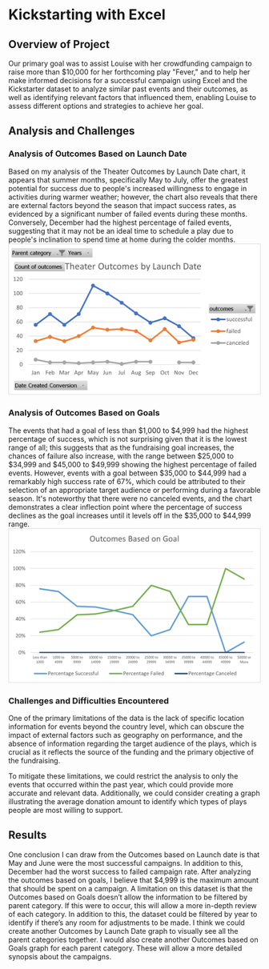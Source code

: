 # Kickstarting with Excel

## Overview of Project
Our primary goal was to assist Louise with her crowdfunding campaign to raise more than $10,000 for her forthcoming play "Fever," and to help her make informed decisions for a successful campaign using Excel and the Kickstarter dataset to analyze similar past events and their outcomes, as well as identifying relevant factors that influenced them, enabling Louise to assess different options and strategies to achieve her goal.

## Analysis and Challenges

### Analysis of Outcomes Based on Launch Date
Based on my analysis of the Theater Outcomes by Launch Date chart, it appears that summer months, specifically May to July, offer the greatest potential for success due to people's increased willingness to engage in activities during warmer weather; however, the chart also reveals that there are external factors beyond the season that impact success rates, as evidenced by a significant number of failed events during these months. Conversely, December had the highest percentage of failed events, suggesting that it may not be an ideal time to schedule a play due to people's inclination to spend time at home during the colder months.
![plot](Resources/Theater_Outcomes_vs_Launch.png)

### Analysis of Outcomes Based on Goals
The events that had a goal of less than $1,000 to $4,999 had the highest percentage of success, which is not surprising given that it is the lowest range of all; this suggests that as the fundraising goal increases, the chances of failure also increase, with the range between $25,000 to $34,999 and $45,000 to $49,999 showing the highest percentage of failed events. However, events with a goal between $35,000 to $44,999 had a remarkably high success rate of 67%, which could be attributed to their selection of an appropriate target audience or performing during a favorable season. It's noteworthy that there were no canceled events, and the chart demonstrates a clear inflection point where the percentage of success declines as the goal increases until it levels off in the $35,000 to $44,999 range.
![plot](Resources/Outcomes_vs_Goals.png)


### Challenges and Difficulties Encountered
One of the primary limitations of the data is the lack of specific location information for events beyond the country level, which can obscure the impact of external factors such as geography on performance, and the absence of information regarding the target audience of the plays, which is crucial as it reflects the source of the funding and the primary objective of the fundraising.

To mitigate these limitations, we could restrict the analysis to only the events that occurred within the past year, which could provide more accurate and relevant data. Additionally, we could consider creating a graph illustrating the average donation amount to identify which types of plays people are most willing to support.

## Results

One conclusion I can draw from the Outcomes based on Launch date is that May and June were the most successful campaigns. In addition to this, December had the worst success to failed campaign rate.
After analyzing the outcomes based on goals, I believe that $4,999 is the maximum amount that should be spent on a campaign.
A limitation on this dataset is that the Outcomes based on Goals doesn’t allow the information to be filtered by parent category. If this were to occur, this will allow a more in-depth review of each category. In addition to this, the dataset could be filtered by year to identify if there’s any room for adjustments to be made.
I think we could create another Outcomes by Launch Date graph to visually see all the parent categories together. I would also create another Outcomes based on Goals graph for each parent category. These will allow a more detailed synopsis about the campaigns.

